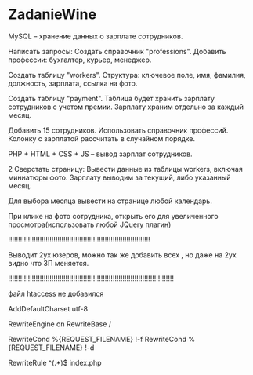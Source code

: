# ZadanieWine

MySQL – хранение данных о зарплате сотрудников.

Написать запросы:
Создать справочник "professions". Добавить профессии: бухгалтер, курьер, менеджер.

Создать таблицу "workers". Структура: ключевое поле, имя, фамилия, должность, зарплата, ссылка на фото.

Создать таблицу "payment". Таблица будет хранить зарплату сотрудников с учетом премии. Зарплату храним отдельно за каждый месяц.

Добавить 15 сотрудников. Использовать справочник профессий. Колонку с зарплатой рассчитать в случайном порядке.



PHP + HTML + CSS + JS – вывод зарплат сотрудников.

2 Сверстать страницу:
Вывести данные из таблицы workers, включая миниатюры фото. Зарплату выводим за текущий, либо указанный месяц.

Для выбора месяца вывести на странице любой календарь.

При клике на фото сотрудника, открыть его для увеличенного просмотра(использовать любой JQuery плагин)







!!!!!!!!!!!!!!!!!!!!!!!!!!!!!!!!!!!!!!!!!!!!!!!!!!!!!!!!!!!!!!!!!!!!!!!!

Выводит 2ух юзеров, можно так же  добавить всех , но даже на 2ух видно что ЗП меняется.

!!!!!!!!!!!!!!!!!!!!!!!!!!!!!!!!!!!!!!!!!!!!!!!!!!!!!!!!!!!!!!!!!!!!!!!!!!!!!!!!!!!!

файл htaccess не добавился

AddDefaultCharset utf-8

RewriteEngine on
RewriteBase /

RewriteCond %{REQUEST_FILENAME} !-f
RewriteCond %{REQUEST_FILENAME} !-d


RewriteRule ^(.*)$ index.php

